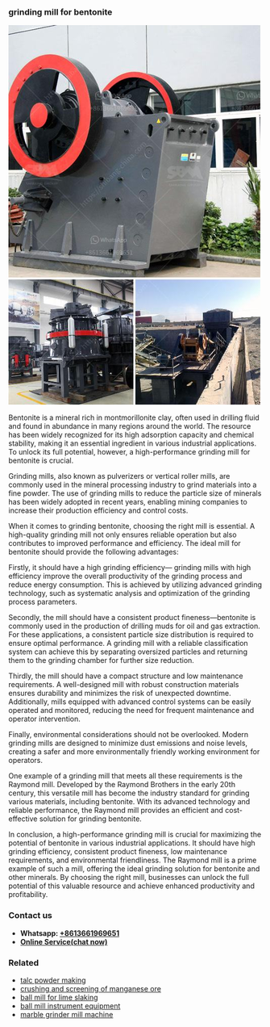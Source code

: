 <h3>grinding mill for bentonite</h3><img src='1702260358.jpg' alt=''><p>Bentonite is a mineral rich in montmorillonite clay, often used in drilling fluid and found in abundance in many regions around the world. The resource has been widely recognized for its high adsorption capacity and chemical stability, making it an essential ingredient in various industrial applications. To unlock its full potential, however, a high-performance grinding mill for bentonite is crucial.</p><p>Grinding mills, also known as pulverizers or vertical roller mills, are commonly used in the mineral processing industry to grind materials into a fine powder. The use of grinding mills to reduce the particle size of minerals has been widely adopted in recent years, enabling mining companies to increase their production efficiency and control costs.</p><p>When it comes to grinding bentonite, choosing the right mill is essential. A high-quality grinding mill not only ensures reliable operation but also contributes to improved performance and efficiency. The ideal mill for bentonite should provide the following advantages:</p><p>Firstly, it should have a high grinding efficiency— grinding mills with high efficiency improve the overall productivity of the grinding process and reduce energy consumption. This is achieved by utilizing advanced grinding technology, such as systematic analysis and optimization of the grinding process parameters.</p><p>Secondly, the mill should have a consistent product fineness—bentonite is commonly used in the production of drilling muds for oil and gas extraction. For these applications, a consistent particle size distribution is required to ensure optimal performance. A grinding mill with a reliable classification system can achieve this by separating oversized particles and returning them to the grinding chamber for further size reduction.</p><p>Thirdly, the mill should have a compact structure and low maintenance requirements. A well-designed mill with robust construction materials ensures durability and minimizes the risk of unexpected downtime. Additionally, mills equipped with advanced control systems can be easily operated and monitored, reducing the need for frequent maintenance and operator intervention.</p><p>Finally, environmental considerations should not be overlooked. Modern grinding mills are designed to minimize dust emissions and noise levels, creating a safer and more environmentally friendly working environment for operators.</p><p>One example of a grinding mill that meets all these requirements is the Raymond mill. Developed by the Raymond Brothers in the early 20th century, this versatile mill has become the industry standard for grinding various materials, including bentonite. With its advanced technology and reliable performance, the Raymond mill provides an efficient and cost-effective solution for grinding bentonite.</p><p>In conclusion, a high-performance grinding mill is crucial for maximizing the potential of bentonite in various industrial applications. It should have high grinding efficiency, consistent product fineness, low maintenance requirements, and environmental friendliness. The Raymond mill is a prime example of such a mill, offering the ideal grinding solution for bentonite and other minerals. By choosing the right mill, businesses can unlock the full potential of this valuable resource and achieve enhanced productivity and profitability.</p><h3>Contact us</h3><ul><li><strong>Whatsapp:&nbsp;<a href="https://wa.me/8613661969651">+8613661969651</a></strong></li><li><a href="https://swt.shibang-china.com/?git&amp;zhl&amp;grinding mill for bentonite"><strong>Online Service(chat now)</strong></a></li></ul><h3>Related</h3><ul><li><a href='talc powder making.md'>talc powder making</a></li><li><a href='crushing and screening of manganese ore.md'>crushing and screening of manganese ore</a></li><li><a href='ball mill for lime slaking.md'>ball mill for lime slaking</a></li><li><a href='ball mill instrument equipment.md'>ball mill instrument equipment</a></li><li><a href='marble grinder mill machine.md'>marble grinder mill machine</a></li></ul>